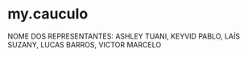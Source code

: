 # my.cauculo
NOME DOS REPRESENTANTES: ASHLEY TUANI, KEYVID PABLO, LAÍS SUZANY, LUCAS BARROS, VICTOR MARCELO
